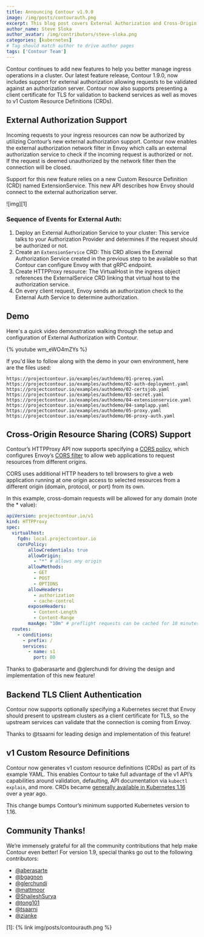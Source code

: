 ```yaml
---
title: Announcing Contour v1.9.0
image: /img/posts/contourauth.png
excerpt: This blog post covers External Authorization and Cross-Origin Resource Sharing (CORS) Support in Contour v1.9.0.
author_name: Steve Sloka
author_avatar: /img/contributors/steve-sloka.png
categories: [kubernetes]
# Tag should match author to drive author pages
tags: ['Contour Team']
---
```


Contour continues to add new features to help you better manage ingress operations in a cluster. Our latest feature release, Contour 1.9.0, now includes support for external authorization allowing requests to be validated against an authorization server.  Contour now also supports presenting a client certificate for TLS for validation to backend services as well as moves to v1 Custom Resource Definitions (CRDs).

## External Authorization Support
Incoming requests to your ingress resources can now be authorized by utilizing Contour’s new external authorization support. Contour now enables the external authorization network filter in Envoy which calls an external authorization service to check if the incoming request is authorized or not. If the request is deemed unauthorized by the network filter then the connection will be closed.

Support for this new feature relies on a new Custom Resource Definition (CRD) named ExtensionService. This new API describes how Envoy should connect to the external authorization server.

![img][1]

### Sequence of Events for External Auth:
1. Deploy an External Authorization Service to your cluster: This service talks to your Authorization Provider and determines if the request should be authorized or not.
2. Create an `ExtensionService` CRD: This CRD allows the External Authorization Service created in the previous step to be available so that Contour can configure Envoy with that gRPC endpoint.
3. Create HTTPProxy resource: The VirtualHost in the ingress object references the ExternalService CRD linking that virtual host to the authorization service. 
4. On every client request, Envoy sends an authorization check  to the External Auth Service to determine authorization.

## Demo
Here's a quick video demonstration walking through the setup and configuration of External Authorization with Contour.

{% youtube wm_eWO4mZYs %}

If you'd like to follow along with the demo in your own environment, here are the files used:
```
https://projectcontour.io/examples/authdemo/01-prereq.yaml
https://projectcontour.io/examples/authdemo/02-auth-deployment.yaml
https://projectcontour.io/examples/authdemo/02-certsjob.yaml
https://projectcontour.io/examples/authdemo/03-secret.yaml
https://projectcontour.io/examples/authdemo/04-extensionservice.yaml
https://projectcontour.io/examples/authdemo/04-samplapp.yaml
https://projectcontour.io/examples/authdemo/05-proxy.yaml
https://projectcontour.io/examples/authdemo/06-proxy-auth.yaml
``` 

## Cross-Origin Resource Sharing (CORS) Support
Contour’s HTTPProxy API now supports specifying a [CORS policy](https://projectcontour.io/docs/v1.9.0/httpproxy/#cors-policy), which configures Envoy’s [CORS filter](https://www.envoyproxy.io/docs/envoy/latest/configuration/http/http_filters/cors_filter) to allow web applications to request resources from different origins.

CORS uses additional HTTP headers to tell browsers to give a web application running at one origin access to selected resources from a different origin (domain, protocol, or port) from its own.

In this example, cross-domain requests will be allowed for any domain (note the * value):

```yaml
apiVersion: projectcontour.io/v1
kind: HTTPProxy
spec:
  virtualhost:
    fqdn: local.projectcontour.io
    corsPolicy:
        allowCredentials: true
        allowOrigin: 
          - "*" # allows any origin
        allowMethods:
          - GET
          - POST
          - OPTIONS
        allowHeaders: 
          - authorization
          - cache-control
        exposeHeaders: 
          - Content-Length
          - Content-Range
        maxAge: "10m" # preflight requests can be cached for 10 minutes. 
  routes:
    - conditions:
      - prefix: /
      services:
        - name: s1
          port: 80
```

Thanks to @aberasarte and @glerchundi for driving the design and implementation of this new feature!  

## Backend TLS Client Authentication
Contour now supports optionally specifying a Kubernetes secret that Envoy should present to upstream clusters as a client certificate for TLS, so the upstream services can validate that the connection is coming from Envoy.
 
Thanks to @tsaarni for leading design and implementation of this feature!

## v1 Custom Resource Definitions
Contour now generates v1 custom resource definitions (CRDs) as part of its example YAML.
This enables Contour to take full advantage of the v1 API’s capabilities around validation, defaulting, API documentation via `kubectl explain`, and more.
CRDs became [generally available in Kubernetes 1.16](https://kubernetes.io/blog/2019/09/18/kubernetes-1-16-release-announcement/#custom-resources-reach-general-availability) over a year ago.

This change bumps Contour’s minimum supported Kubernetes version to 1.16.

## Community Thanks!
We’re immensely grateful for all the community contributions that help make Contour even better! For version 1.9, special thanks go out to the following contributors:
- [@aberasarte](https://github.com/aberasarte)
- [@bgagnon](https://github.com/bgagnon)
- [@glerchundi](https://github.com/glerchundi)
- [@mattmoor](https://github.com/mattmoor)
- [@ShaileshSurya](https://github.com/ShaileshSurya)
- [@tong101](https://github.com/tong101)
- [@tsaarni](https://github.com/tsaarni)
- [@zianke](https://github.com/zianke)

[1]: {% link img/posts/contourauth.png %}
